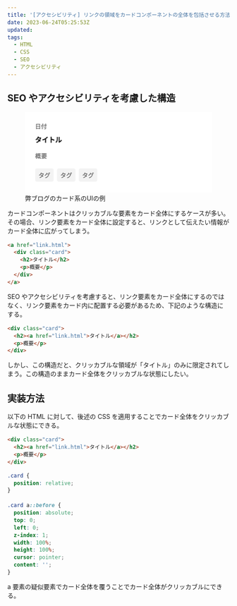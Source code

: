 ```yaml
---
title: '[アクセシビリティ] リンクの領域をカードコンポーネントの全体を包括させる方法'
date: 2023-06-24T05:25:53Z
updated:
tags:
  - HTML
  - CSS
  - SEO
  - アクセシビリティ
---
```


## SEO やアクセシビリティを考慮した構造

<figure>
  <img src="/images/ui-card-component.png" width="445" height="182" alt="">
  <figcaption>弊ブログのカード系のUIの例</figcaption>
</figure>

カードコンポーネントはクリッカブルな要素をカード全体にするケースが多い。その場合、リンク要素をカード全体に設定すると、リンクとして伝えたい情報がカード全体に広がってしまう。

```html
<a href="link.html">
  <div class="card">
    <h2>タイトル</h2>
    <p>概要</p>
  </div>
</a>
```

SEO やアクセシビリティを考慮すると、リンク要素をカード全体にするのではなく、リンク要素をカード内に配置する必要があるため、下記のような構造にする。

```html
<div class="card">
  <h2><a href="link.html">タイトル</a></h2>
  <p>概要</p>
</div>
```

しかし、この構造だと、クリッカブルな領域が「タイトル」のみに限定されてしまう。この構造のままカード全体をクリッカブルな状態にしたい。

## 実装方法

以下の HTML に対して、後述の CSS を適用することでカード全体をクリッカブルな状態にできる。

```html
<div class="card">
  <h2><a href="link.html">タイトル</a></h2>
  <p>概要</p>
</div>
```

```css
.card {
  position: relative;
}

.card a::before {
  position: absolute;
  top: 0;
  left: 0;
  z-index: 1;
  width: 100%;
  height: 100%;
  cursor: pointer;
  content: '';
}
```

a 要素の疑似要素でカード全体を覆うことでカード全体がクリッカブルにできる。
